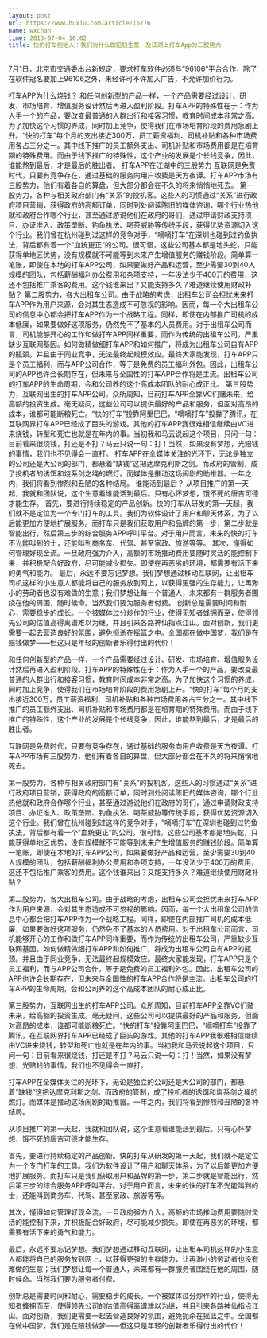 ```yaml
---
layout: post
url: https://www.huxiu.com/article/16776
name: wxchan
time: 2013-07-04 10:02
title: 快的打车创始人：我们为什么做赔钱生意，及江湖上打车App的三股势力
---
```

7月1日，北京市交通委出台新规定，要求打车软件必须与”96106“平台合作，除了在软件冠名要加上96106之外，未经许可不许加入广告，不允许加价行为。

打车APP为什么烧钱？ 和任何创新型的产品一样，一个产品需要经过设计、研发、市场培育、增值服务设计然后再进入盈利阶段。打车APP的特殊性在于：作为人手一个的产品，要改变最普通的人群出行和接客习惯，教育时间成本非常之高。为了加快这个习惯的养成，同时加上竞争，使得我们在市场培育阶段的费用急剧上升。“快的打车”每个月的支出接近300万，员工薪资福利、司机补贴和各种市场费用各占三分之一。其中线下推广的员工额外支出、司机补贴和市场费用都是在培育期的特殊费用。而由于线下推广的特殊性，这个产业的发展是个长线竞争，因此，谁能熬到最后，才是最后的胜出者。 打车APP在江湖中的三股势力 互联网是免费时代，只要有竞争存在，通过基础的服务向用户收费是天方夜谭。打车APP市场有三股势力，他们有着各自的算盘，但大部分都会在不久的将来悄悄地死去。 第一股势力，各种与相关政府部门有“关系”的投机客。这些人的习惯通过“关系”进行政府项目营销，获得政府的高额订单，同时到处阅读陈旧的媒体咨询，哪个行业热他就和政府合作哪个行业，甚至通过游说他们在政府的哥们，通过申请财政支持项目、办证准入、政策垄断、钓鱼执法、喝茶威胁等传统手段，获得优势资源切入这个行业。我们曾在杭州碰到过这样的竞争对手，“嘀嘀打车”在深圳也碰到过钓鱼执法，背后都有着一个“血统更正”的公司。很可惜，这些公司基本都是地头蛇，只能获得单地区优势，没有规模就不可能等到未来产生增值服务的赚钱阶段。简单算一笔账，即使在本地的打车APP公司，如果要做好产品和运营，至少需要30到40人规模的团队，包括薪酬福利办公费用和杂项支持，一年没法少于400万的费用，这还不包括推广乘客的费用。这个钱谁来出？又能支持多久？难道继续使用财政补贴？ 第二股势力，各大出租车公司。由于战略的考虑，出租车公司会担忧未来打车APP作为用户来源，会对其生态造成不可忽视的影响。因而，每一个大出租车公司的信息中心都会把打车APP作为一个战略工程。同样，即使在内部推广司机的成本低廉，如果要做好这项服务，仍然免不了基本的人员费用。对于出租车公司而言，司机能够开心的工作和做打车APP同样重要，而作为传统的出租车公司，严重缺少互联网基因。如何做精做细打车APP和如何推广，将成为出租车公司自有APP的瓶颈。并且由于同业竞争，无法最终起规模效应。最终大家能发现，打车APP只是个员工福利，而与APP公司合作，等于是免费的员工福利外包。因此，出租车公司的APP也许会长期存在，但未来与全国性的打车APP合作将是主流。出租车公司的打车APP的生命周期，会和公司养的这个高成本团队的耐心成正比。 第三股势力，互联网出生的打车APP公司。众所周知，目前打车APP全靠VC们赌未来，给高额的投资生成。毫无疑问，这些公司可以提供最好的产品和服务，但面对高昂的成本，谁都可能断粮死亡。“快的打车”投靠阿里巴巴，“嘀嘀打车”投靠了腾讯，在互联网界打车APP已经成了巨头的游戏。其他的打车APP我很难相信继续由VC进来烧钱，转型和死亡也就是在年内的事。当初我和马云说起这个项目，只问一句：目前看来很烧钱，打还是不打？马云只说一句：打！当然，如果没有梦想，光赔钱的事情，我们也不见得会一直打。 打车APP在全媒体关注的光环下，无论是独立的公司还是大公司的部门，都悬着“缺钱”这把达摩克利斯之剑。而政府的管制，成了投机者的诱饵和烧系剑之绳的燃灯。而媒体是推动这场闹剧的助推器。一年之内，我们将看到惨烈和丑陋的各种结局。 谁能活到最后？ 从项目推广的第一天起，我就和团队说，这个生意看谁能活到最后。只有心怀梦想，饿不死的唐吉可德才能生存。 首先，要进行持续稳定的产品创新。快的打车从研发的第一天起，我们就不是定位为一个专门打车的工具。我们为软件设计了用户和聊天体系，为了以后能更加方便地扩展服务。而打车只是我们获取用户和品牌的第一步，第二步就是智能出行，然后第三步的综合服务APP呼叫平台。对于用户而言，未来的快的打车不光能叫到的士，还能叫到商务车、代驾、甚至家政、旅游等等。 其次，懂得如何管理好现金流。一旦政府强力介入，高额的市场推动费用要随时灵活的能控制下来，并积极配合好政府，尽可能减少损失。即使在再恶劣的环境，都需要有活下来的勇气和能力。 最后，永远不要忘记梦想。我们梦想通过移动互联网，让出租车司机这样的小生意人都能将自己的服务放到网上，以获得更强的生存能力，让再渺小的劳动者也没有难做的生意；我们梦想让每一个普通人，未来都有一群服务者围绕在他的周围，随时候命。当然我们要为服务者付费。 创新总是需要时间和耐心，需要稳步的成长。一个被媒体过分炒作的行业，使得无知者蜂拥而至，使得领先公司的估值高得离谱难以为继，并且引来各路神仙指点江山。面对创新，我们更需要一起去营造良好的氛围，避免扼杀在摇篮之中。全国都在做中国梦，我们是在赔钱做梦——但这只是年轻的创新者乐得付出的代价！

和任何创新型的产品一样，一个产品需要经过设计、研发、市场培育、增值服务设计然后再进入盈利阶段。打车APP的特殊性在于：作为人手一个的产品，要改变最普通的人群出行和接客习惯，教育时间成本非常之高。为了加快这个习惯的养成，同时加上竞争，使得我们在市场培育阶段的费用急剧上升。“快的打车”每个月的支出接近300万，员工薪资福利、司机补贴和各种市场费用各占三分之一。其中线下推广的员工额外支出、司机补贴和市场费用都是在培育期的特殊费用。而由于线下推广的特殊性，这个产业的发展是个长线竞争，因此，谁能熬到最后，才是最后的胜出者。

互联网是免费时代，只要有竞争存在，通过基础的服务向用户收费是天方夜谭。打车APP市场有三股势力，他们有着各自的算盘，但大部分都会在不久的将来悄悄地死去。

第一股势力，各种与相关政府部门有“关系”的投机客。这些人的习惯通过“关系”进行政府项目营销，获得政府的高额订单，同时到处阅读陈旧的媒体咨询，哪个行业热他就和政府合作哪个行业，甚至通过游说他们在政府的哥们，通过申请财政支持项目、办证准入、政策垄断、钓鱼执法、喝茶威胁等传统手段，获得优势资源切入这个行业。我们曾在杭州碰到过这样的竞争对手，“嘀嘀打车”在深圳也碰到过钓鱼执法，背后都有着一个“血统更正”的公司。很可惜，这些公司基本都是地头蛇，只能获得单地区优势，没有规模就不可能等到未来产生增值服务的赚钱阶段。简单算一笔账，即使在本地的打车APP公司，如果要做好产品和运营，至少需要30到40人规模的团队，包括薪酬福利办公费用和杂项支持，一年没法少于400万的费用，这还不包括推广乘客的费用。这个钱谁来出？又能支持多久？难道继续使用财政补贴？

第二股势力，各大出租车公司。由于战略的考虑，出租车公司会担忧未来打车APP作为用户来源，会对其生态造成不可忽视的影响。因而，每一个大出租车公司的信息中心都会把打车APP作为一个战略工程。同样，即使在内部推广司机的成本低廉，如果要做好这项服务，仍然免不了基本的人员费用。对于出租车公司而言，司机能够开心的工作和做打车APP同样重要，而作为传统的出租车公司，严重缺少互联网基因。如何做精做细打车APP和如何推广，将成为出租车公司自有APP的瓶颈。并且由于同业竞争，无法最终起规模效应。最终大家能发现，打车APP只是个员工福利，而与APP公司合作，等于是免费的员工福利外包。因此，出租车公司的APP也许会长期存在，但未来与全国性的打车APP合作将是主流。出租车公司的打车APP的生命周期，会和公司养的这个高成本团队的耐心成正比。

第三股势力，互联网出生的打车APP公司。众所周知，目前打车APP全靠VC们赌未来，给高额的投资生成。毫无疑问，这些公司可以提供最好的产品和服务，但面对高昂的成本，谁都可能断粮死亡。“快的打车”投靠阿里巴巴，“嘀嘀打车”投靠了腾讯，在互联网界打车APP已经成了巨头的游戏。其他的打车APP我很难相信继续由VC进来烧钱，转型和死亡也就是在年内的事。当初我和马云说起这个项目，只问一句：目前看来很烧钱，打还是不打？马云只说一句：打！当然，如果没有梦想，光赔钱的事情，我们也不见得会一直打。

打车APP在全媒体关注的光环下，无论是独立的公司还是大公司的部门，都悬着“缺钱”这把达摩克利斯之剑。而政府的管制，成了投机者的诱饵和烧系剑之绳的燃灯。而媒体是推动这场闹剧的助推器。一年之内，我们将看到惨烈和丑陋的各种结局。

从项目推广的第一天起，我就和团队说，这个生意看谁能活到最后。只有心怀梦想，饿不死的唐吉可德才能生存。

首先，要进行持续稳定的产品创新。快的打车从研发的第一天起，我们就不是定位为一个专门打车的工具。我们为软件设计了用户和聊天体系，为了以后能更加方便地扩展服务。而打车只是我们获取用户和品牌的第一步，第二步就是智能出行，然后第三步的综合服务APP呼叫平台。对于用户而言，未来的快的打车不光能叫到的士，还能叫到商务车、代驾、甚至家政、旅游等等。

其次，懂得如何管理好现金流。一旦政府强力介入，高额的市场推动费用要随时灵活的能控制下来，并积极配合好政府，尽可能减少损失。即使在再恶劣的环境，都需要有活下来的勇气和能力。

最后，永远不要忘记梦想。我们梦想通过移动互联网，让出租车司机这样的小生意人都能将自己的服务放到网上，以获得更强的生存能力，让再渺小的劳动者也没有难做的生意；我们梦想让每一个普通人，未来都有一群服务者围绕在他的周围，随时候命。当然我们要为服务者付费。

创新总是需要时间和耐心，需要稳步的成长。一个被媒体过分炒作的行业，使得无知者蜂拥而至，使得领先公司的估值高得离谱难以为继，并且引来各路神仙指点江山。面对创新，我们更需要一起去营造良好的氛围，避免扼杀在摇篮之中。全国都在做中国梦，我们是在赔钱做梦——但这只是年轻的创新者乐得付出的代价！

